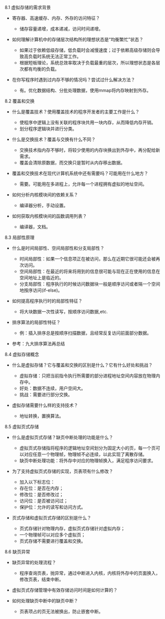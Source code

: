 8.1 虚拟存储的需求背景

- 寄存器、高速缓存、内存、外存的访问特征？
	- 储存容量递增，成本递减，访问时间递增。

- 如何理解计算机中的存储层次结构所的理想状态是“均衡繁忙”状态？
	- 如果过于依赖低级存储，低负载时会减慢速度；过于依赖高级存储则会导致高负载时系统无法正常工作。
	- 根据短板理论，系统总效率取决于负载最重的层次，所以理想状态是各层次都有均衡的负载。
	
- 在你写程序时遇到过内存不够的情况吗？尝试过什么解决方法？
	- 有。优化数据结构、分批处理数据，使用mmap将内存映射到外存。

8.2 覆盖和交换

- 什么是覆盖技术？使用覆盖技术的程序开发者的主要工作是什么？
	- 使程序中逻辑上没有关联的程序块共用一块内存，从而降低内存开销。
	- 划分程序逻辑块并进行分类。

- 什么是交换技术？覆盖与交换有什么不同？
	- 交换技术指内存不够时，将较少使用的内存块换出到外存中，再分配给新需求。
	- 覆盖会清除原数据，而交换只是暂时从内存移出数据。

- 覆盖和交换技术在现代计算机系统中还有需要吗？可能用在什么地方？
	- 需要。可能用在多进程上，允许每一个进程拥有虚拟的地址空间。

- 如何分析内核模块间的依赖关系？
	- 编译器分析，手动设置。

- 如何获取内核模块间的函数调用列表？
	- 编译器，文档。

8.3 局部性原理

- 什么是时间局部性、空间局部性和分支局部性？
	- 时间局部性：如果一个信息项正在被访问，那么在近期它很可能还会被再次访问。
	- 空间局部性：在最近的将来将用到的信息很可能与现在正在使用的信息在空间地址上是临近的。
	- 分支局部性：程序执行的时候访问数据块一般是顺序访问或者隔一个空间地按序访问(if-else)。

- 如何提高程序执行时的局部性特征？
	- 将大块数据一次性读写，按顺序访问数据,etc.

- 排序算法的局部性特征？
	- 例：插入排序总是按顺序扫描数据，且经常反复访问前面部分数据。

- 参考：九大排序算法再总结

8.4 虚拟存储概念

- 什么是虚拟存储？它与覆盖和交换的区别是什么？它有什么好处和挑战？
	- 虚拟存储：只把当前指令执行所需要的部分进程地址空间内容放在物理内存中。
	- 好处：数据不连续，用户空间大。
	- 挑战：需要进行部分交换。

- 虚拟存储需要什么样的支持技术？
	- 地址转换，置换算法。

8.5 虚拟页式存储

- 什么是虚拟页式存储？缺页中断处理的功能是什么？
	- 虚拟页式存储指将程序的逻辑地址空间划分为固定大小的页，每一个页可以对应任意一个物理帧，物理帧不必连续，以此实现了离散存储。
	- 缺页中断处理功能：将外存中对应的物理帧换入，满足程序访问要求。

- 为了支持虚拟页式存储的实现，页表项有什么修改？
	- 加入以下标志位：
	- 存在位：是否在内存；
	- 修改位：是否修改过；
	- 访问位：是否被访问过；
	- 保护位：允许的读写和访问方式。

- 页式存储和虚拟页式存储的区别是什么？
	- 页式存储针对物理内存，虚拟页式存储针对虚拟内存；
	- 一个物理帧可以对应多个虚拟页；
	- 页式存储不需要进行覆盖和交换。

8.6 缺页异常

- 缺页异常的处理流程？
	- 程序查询页表，抛异常，通过中断进入内核，内核将外存中的页面换入，修改页表，结束中断。

- 虚拟页式存储管理中有效存储访问时间是如何计算的？

- 如何处理缺页中断中的缺页中断？
	- 页表项占的页无法被换出，防止嵌套中断。
